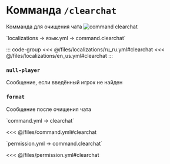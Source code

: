 # Комманда `/clearchat`

Комманда для очищения чата
![command clearchat](/commandclearchat.png)

[//]: # (localization)
<!--@include: @/parts/words.md#localization--> 
<!--@include: @/parts/words.md#path--> `localizations → язык.yml → command.clearchat`

<!--@include: @/parts/words.md#default--> 

::: code-group
<<< @/files/localizations/ru_ru.yml#clearchat
<<< @/files/localizations/en_us.yml#clearchat
:::

### `null-player`

Сообщение, если введённый игрок не найден

### `format`

Сообщение после очищения чата

[//]: # (command.yml)
<!--@include: @/parts/words.md#setting-->
<!--@include: @/parts/words.md#path--> `command.yml → clearchat`

<!--@include: @/parts/words.md#default-->
<<< @/files/command.yml#clearchat

<!--@include: @/parts/enable.md-->
<!--@include: @/parts/aliases.md-->
<!--@include: @/parts/destination.md-->
<!--@include: @/parts/cooldown.md-->
<!--@include: @/parts/sound.md-->

[//]: # (permission.yml)
<!--@include: @/parts/words.md#permission-->
<!--@include: @/parts/words.md#path--> `permission.yml → command.clearchat`

<!--@include: @/parts/words.md#default-->
<<< @/files/permission.yml#clearchat

<!--@include: @/parts/permission/permissionTier3.md-->
<!--@include: @/parts/permission/other.md-->
<!--@include: @/parts/permission/cooldown.md-->
<!--@include: @/parts/permission/sound.md-->